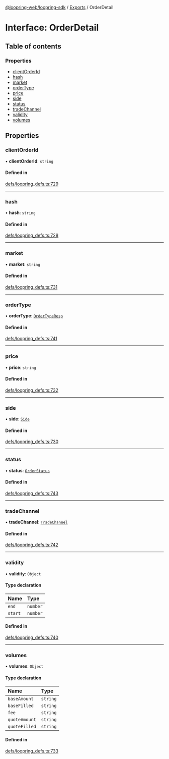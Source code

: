 [@loopring-web/loopring-sdk](../README.md) / [Exports](../modules.md) / OrderDetail

# Interface: OrderDetail

## Table of contents

### Properties

- [clientOrderId](OrderDetail.md#clientorderid)
- [hash](OrderDetail.md#hash)
- [market](OrderDetail.md#market)
- [orderType](OrderDetail.md#ordertype)
- [price](OrderDetail.md#price)
- [side](OrderDetail.md#side)
- [status](OrderDetail.md#status)
- [tradeChannel](OrderDetail.md#tradechannel)
- [validity](OrderDetail.md#validity)
- [volumes](OrderDetail.md#volumes)

## Properties

### clientOrderId

• **clientOrderId**: `string`

#### Defined in

[defs/loopring_defs.ts:729](https://github.com/Loopring/loopring_sdk/blob/d5fca11/src/defs/loopring_defs.ts#L729)

___

### hash

• **hash**: `string`

#### Defined in

[defs/loopring_defs.ts:728](https://github.com/Loopring/loopring_sdk/blob/d5fca11/src/defs/loopring_defs.ts#L728)

___

### market

• **market**: `string`

#### Defined in

[defs/loopring_defs.ts:731](https://github.com/Loopring/loopring_sdk/blob/d5fca11/src/defs/loopring_defs.ts#L731)

___

### orderType

• **orderType**: [`OrderTypeResp`](../enums/OrderTypeResp.md)

#### Defined in

[defs/loopring_defs.ts:741](https://github.com/Loopring/loopring_sdk/blob/d5fca11/src/defs/loopring_defs.ts#L741)

___

### price

• **price**: `string`

#### Defined in

[defs/loopring_defs.ts:732](https://github.com/Loopring/loopring_sdk/blob/d5fca11/src/defs/loopring_defs.ts#L732)

___

### side

• **side**: [`Side`](../enums/Side.md)

#### Defined in

[defs/loopring_defs.ts:730](https://github.com/Loopring/loopring_sdk/blob/d5fca11/src/defs/loopring_defs.ts#L730)

___

### status

• **status**: [`OrderStatus`](../enums/OrderStatus.md)

#### Defined in

[defs/loopring_defs.ts:743](https://github.com/Loopring/loopring_sdk/blob/d5fca11/src/defs/loopring_defs.ts#L743)

___

### tradeChannel

• **tradeChannel**: [`TradeChannel`](../enums/TradeChannel.md)

#### Defined in

[defs/loopring_defs.ts:742](https://github.com/Loopring/loopring_sdk/blob/d5fca11/src/defs/loopring_defs.ts#L742)

___

### validity

• **validity**: `Object`

#### Type declaration

| Name | Type |
| :------ | :------ |
| `end` | `number` |
| `start` | `number` |

#### Defined in

[defs/loopring_defs.ts:740](https://github.com/Loopring/loopring_sdk/blob/d5fca11/src/defs/loopring_defs.ts#L740)

___

### volumes

• **volumes**: `Object`

#### Type declaration

| Name | Type |
| :------ | :------ |
| `baseAmount` | `string` |
| `baseFilled` | `string` |
| `fee` | `string` |
| `quoteAmount` | `string` |
| `quoteFilled` | `string` |

#### Defined in

[defs/loopring_defs.ts:733](https://github.com/Loopring/loopring_sdk/blob/d5fca11/src/defs/loopring_defs.ts#L733)
